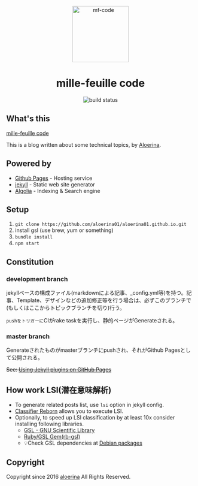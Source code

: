 <p align="center">
  <a href="https://aloerina01.github.io/" rel="nofollow">
    <img width="150" src="https://aloerina01.github.io/assets/logo.png" alt="mf-code">
  </a>
</p>
<h1 align="center">mille-feuille code</h1>

<p align="center">
  <img src="https://github.com/aloerina01/aloerina01.github.io/workflows/DEPLOY/badge.svg?branch=development" alt="build status">
</p>

## What's this
[mille-feuille code](https://aloerina01.github.io/)

This is a blog written about some technical topics, by [Aloerina](https://twitter.com/aloerina_).


## Powered by

* [Github Pages](https://pages.github.com/) - Hosting service
* [jekyll](https://jekyllrb.com/) - Static web site generator
* [Algolia](https://www.algolia.com/) - Indexing & Search engine


## Setup

1. `git clone https://github.com/aloerina01/aloerina01.github.io.git`
2. install gsl (use brew, yum or something)
2. `bundle install`
3. `npm start`


## Constitution

### development branch
jekyllベースの構成ファイル(markdownによる記事、_config.yml等)を持つ。記事、Template、デザインなどの追加修正等を行う場合は、必ずこのブランチで(もしくはここからトピックブランチを切り)行う。

`pushをトリガーに`CIがrake taskを実行し、静的ページがGenerateされる。



### master branch

Generateされたものがmasterブランチにpushされ、それがGithub Pagesとして公開される。


~~See: [Using Jekyll plugins on GitHub Pages](http://ixti.net/software/2013/01/28/using-jekyll-plugins-on-github-pages.html)~~


## How work LSI(潜在意味解析)

* To generate related posts list, use `lsi` option in jekyll config.
* [Classifier Reborn](https://jekyll.github.io/classifier-reborn/) allows you to execute LSI.
* Optionally, to speed up LSI classification by at least 10x consider installing following libraries.
  * [GSL - GNU Scientific Library](https://www.gnu.org/software/gsl/)
  * [Ruby/GSL Gem(rb-gsl)](https://rubygems.org/gems/gsl)
  * 💡Check GSL dependencies at [Debian packages](https://packages.debian.org/search?searchon=sourcenames&keywords=gsl)

## Copyright

Copyright since 2016 [aloerina](https://twitter.com/aloerina_) All Rights Reserved.
